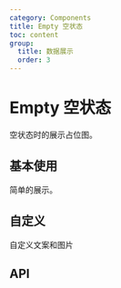 ```yaml
---
category: Components
title: Empty 空状态
toc: content
group:
  title: 数据展示
  order: 3
---
```


# Empty 空状态

空状态时的展示占位图。

## 基本使用

简单的展示。

<code src="./demos/basic.tsx"></code>

## 自定义

自定义文案和图片

<code src="./demos/custom.tsx"></code>

## API

<API id="Empty"></API>
